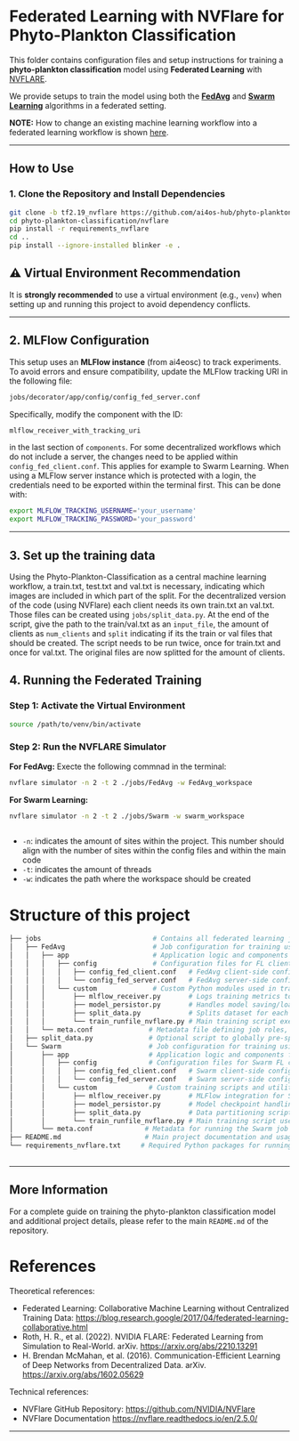 # Federated Learning with NVFlare for Phyto-Plankton Classification

This folder contains configuration files and setup instructions for training a **phyto-plankton classification** model using **Federated Learning** with [NVFLARE](https://github.com/NVIDIA/NVFlare).

We provide setups to train the model using both the [**FedAvg**](https://arxiv.org/abs/1602.05629) and [**Swarm Learning**](https://www.nature.com/articles/s41586-021-03583-3) algorithms in a federated setting.

**NOTE:**
How to change an existing machine learning workflow into a federated learning workflow is shown [here](https://github.com/NVIDIA/NVFlare/tree/main/examples/hello-world/ml-to-fl/tf#transform-cifar10-tensorflow-training-code-to-fl-with-nvflare-client-api).

---

##  How to Use

### 1. Clone the Repository and Install Dependencies

```bash
git clone -b tf2.19_nvflare https://github.com/ai4os-hub/phyto-plankton-classification.git
cd phyto-plankton-classification/nvflare
pip install -r requirements_nvflare  
cd ..
pip install --ignore-installed blinker -e .

```

## ⚠️ Virtual Environment Recommendation

It is **strongly recommended** to use a virtual environment (e.g., `venv`) when setting up and running this project to avoid dependency conflicts.

---

## 2. MLFlow Configuration

This setup uses an **MLFlow instance** (from ai4eosc) to track experiments. To avoid errors and ensure compatibility, update the MLFlow tracking URI in the following file:

```bash
jobs/decorator/app/config/config_fed_server.conf
```

Specifically, modify the component with the ID:

```bash
mlflow_receiver_with_tracking_uri
```
in the last section of `components`.
For some decentralized workflows which do not include a server, the changes need to be applied within `config_fed_client.conf`. This applies for example to Swarm Learning.
When using a MLFlow server instance which is protected with a login, the credentials need to be exported within the terminal first. This can be done with:
```bash
export MLFLOW_TRACKING_USERNAME='your_username'
export MLFLOW_TRACKING_PASSWORD='your_password'
```

---

## 3. Set up the training data
Using the Phyto-Plankton-Classification as a central machine learning workflow, a train.txt, test.txt and val.txt is necessary, indicating which images are included in which part of the split.
For the decentralized version of the code (using NVFlare) each client needs its own train.txt an val.txt. 
Those files can be created using `jobs/split_data.py`. 
At the end of the script, give the path to the train/val.txt as an `input_file`, the amount of clients as `num_clients` and `split` indicating if its the train or val files that should be created. 
The script needs to be run twice, once for train.txt and once for val.txt.
The original files are now splitted for the amount of clients.

## 4. Running the Federated Training

###  Step 1: Activate the Virtual Environment
```bash
source /path/to/venv/bin/activate
```

###  Step 2: Run the NVFLARE Simulator

**For FedAvg:** Execte the following commnad in the terminal:
```bash
nvflare simulator -n 2 -t 2 ./jobs/FedAvg -w FedAvg_workspace

```


**For Swarm Learning:**

```bash
nvflare simulator -n 2 -t 2 ./jobs/Swarm -w swarm_workspace
 

```

- `-n`: indicates the amount of sites within the project. This number should align with the number of sites within the config files and within the main code
- `-t`: indicates the amount of threads
- `-w`: indicates the path where the workspace should be created

# Structure of this project
```bash
├── jobs                            # Contains all federated learning job definitions for NVFLARE
│   ├── FedAvg                      # Job configuration for training using the FedAvg algorithm
│   │   ├── app                     # Application logic and components for FedAvg
│   │   │   ├── config              # Configuration files for FL clients and server
│   │   │   │   ├── config_fed_client.conf   # FedAvg client-side config (e.g., components, task settings)
│   │   │   │   └── config_fed_server.conf   # FedAvg server-side config (e.g., workflows, aggregators)
│   │   │   └── custom              # Custom Python modules used in training
│   │   │       ├── mlflow_receiver.py       # Logs training metrics to MLFlow via NVFLARE interface
│   │   │       ├── model_persistor.py       # Handles model saving/loading between training rounds
│   │   │       ├── split_data.py            # Splits dataset for each federated client
│   │   │       └── train_runfile_nvflare.py # Main training script executed by NVFLARE on each client
│   │   └── meta.conf              # Metadata file defining job roles, names, and dependencies
│   ├── split_data.py              # Optional script to globally pre-split datasets before job execution
│   └── Swarm                      # Job configuration for training using the Swarm Learning algorithm
│       ├── app                    # Application logic and components for Swarm
│       │   ├── config             # Configuration files for Swarm FL clients and server
│       │   │   ├── config_fed_client.conf   # Swarm client-side config
│       │   │   └── config_fed_server.conf   # Swarm server-side config
│       │   └── custom             # Custom training scripts and utilities for Swarm
│       │       ├── mlflow_receiver.py       # MLFlow integration for Swarm training
│       │       ├── model_persistor.py       # Model checkpoint handling
│       │       ├── split_data.py            # Data partitioning script (Swarm version)
│       │       └── train_runfile_nvflare.py # Main training script used in Swarm job
│       └── meta.conf             # Metadata for running the Swarm job in NVFLARE
├── README.md                     # Main project documentation and usage guide
└── requirements_nvflare.txt     # Required Python packages for running NVFLARE training jobs
     
```
 


---

##  More Information

For a complete guide on training the phyto-plankton classification model and additional project details, please refer to the main `README.md` of the repository.



# References

Theoretical references:
 - Federated Learning: Collaborative Machine Learning without Centralized Training Data: https://blog.research.google/2017/04/federated-learning-collaborative.html
 - Roth, H. R., et al. (2022). NVIDIA FLARE: Federated Learning from Simulation to Real-World. arXiv. https://arxiv.org/abs/2210.13291
 - H. Brendan McMahan, et al. (2016). Communication-Efficient Learning of Deep Networks from Decentralized Data. arXiv. https://arxiv.org/abs/1602.05629

Technical references:
 - NVFlare GitHub Repository:  https://github.com/NVIDIA/NVFlare
 - NVFlare Documentation https://nvflare.readthedocs.io/en/2.5.0/

 ---
